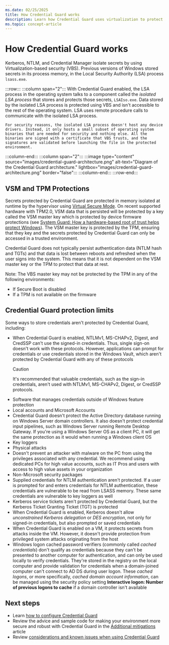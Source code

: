 ```yaml
---
ms.date: 02/25/2025
title: How Credential Guard works
description: Learn how Credential Guard uses virtualization to protect secrets, so that only privileged system software can access them.
ms.topic: concept-article
---
```


# How Credential Guard works

Kerberos, NTLM, and Credential Manager isolate secrets by using Virtualization-based security (VBS). Previous versions of Windows stored secrets in its process memory, in the Local Security Authority (LSA) process `lsass.exe`.

:::row:::
  :::column span="2":::
    With Credential Guard enabled, the LSA process in the operating system talks to a component called the *isolated LSA process* that stores and protects those secrets, `LSAIso.exe`. Data stored by the isolated LSA process is protected using VBS and isn't accessible to the rest of the operating system. LSA uses remote procedure calls to communicate with the isolated LSA process.

    For security reasons, the isolated LSA process doesn't host any device drivers. Instead, it only hosts a small subset of operating system binaries that are needed for security and nothing else. All the binaries are signed with a certificate that VBS trusts, and the signatures are validated before launching the file in the protected environment.
  :::column-end:::
  :::column span="2":::
  :::image type="content" source="images/credential-guard-architecture.png" alt-text="Diagram of the Credential Guard architecture." lightbox="images/credential-guard-architecture.png" border="false":::
  :::column-end:::
:::row-end:::

## VSM and TPM Protections
Secrets protected by Credential Guard are protected in memory isolated at runtime by the hypervisor using [Virtual Secure Mode](https://learn.microsoft.com/en-us/virtualization/hyper-v-on-windows/tlfs/vsm). On recent supported hardware with TPM2.0, VSM data that is persisted will be protected by a key called the VSM master key which is protected by device firmware protections (see [System Guard: How a hardware-based root of trust helps protect Windows](https://learn.microsoft.com/en-us/windows/security/hardware-security/how-hardware-based-root-of-trust-helps-protect-windows)). The VSM master key is protected by the TPM, ensuring that they key and the secrets protected by Credential Guard can only be accessed in a trusted environment. 

Credential Guard does not typically persist authentication data (NTLM hash and TGTs) and that data is lost between reboots and refreshed when the user signs into the system. This means that it is not dependent on the VSM master key or the TPM to protect that data at rest. 

Note: The VBS master key may not be protected by the TPM in any of the following environments:
- If Secure Boot is disabled
- If a TPM is not available on the firmware

## Credential Guard protection limits

Some ways to store credentials aren't protected by Credential Guard, including:

- When Credential Guard is enabled, NTLMv1, MS-CHAPv2, Digest, and CredSSP can't use the signed-in credentials. Thus, single sign-on doesn't work with these protocols. However, applications can prompt for credentials or use credentials stored in the Windows Vault, which aren't protected by Credential Guard with any of these protocols
    > [!CAUTION]
    > It's recommended that valuable credentials, such as the sign-in credentials, aren't used with NTLMv1, MS-CHAPv2, Digest, or CredSSP protocols.
- Software that manages credentials outside of Windows feature protection
- Local accounts and Microsoft Accounts
- Credential Guard doesn't protect the Active Directory database running on Windows Server domain controllers. It also doesn't protect credential input pipelines, such as Windows Server running Remote Desktop Gateway. If you're using a Windows Server OS as a client PC, it will get the same protection as it would when running a Windows client OS
- Key loggers
- Physical attacks
- Doesn't prevent an attacker with malware on the PC from using the privileges associated with any credential. We recommend using dedicated PCs for high value accounts, such as IT Pros and users with access to high value assets in your organization
- Non-Microsoft security packages
- Supplied credentials for NTLM authentication aren't protected. If a user is prompted for and enters credentials for NTLM authentication, these credentials are vulnerable to be read from LSASS memory. These same credentials are vulnerable to key loggers as well
- Kerberos service tickets aren't protected by Credential Guard, but the Kerberos Ticket Granting Ticket (TGT) is protected
- When Credential Guard is enabled, Kerberos doesn't allow *unconstrained Kerberos delegation* or *DES encryption*, not only for signed-in credentials, but also prompted or saved credentials
- When Credential Guard is enabled on a VM, it protects secrets from attacks inside the VM. However, it doesn't provide protection from privileged system attacks originating from the host
- Windows logon cached password verifiers (commonly called *cached credentials*) don't qualify as credentials because they can't be presented to another computer for authentication, and can only be used locally to verify credentials. They're stored in the registry on the local computer and provide validation for credentials when a domain-joined computer can't connect to AD DS during user logon. These *cached logons*, or more specifically, *cached domain account information*, can be managed using the security policy setting **Interactive logon: Number of previous logons to cache** if a domain controller isn't available

## Next steps

- Learn [how to configure Credential Guard](configure.md)
- Review the advice and sample code for making your environment more secure and robust with Credential Guard in the [Additional mitigations](additional-mitigations.md) article
- Review [considerations and known issues when using Credential Guard](considerations-known-issues.md)
